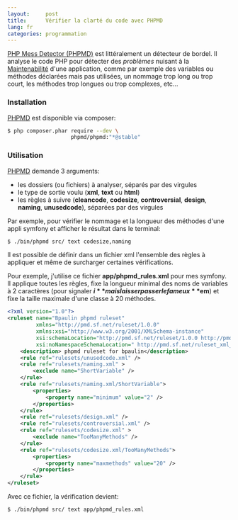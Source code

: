 ```yaml
---
layout:     post
title:      Vérifier la clarté du code avec PHPMD
lang: fr
categories: programmation
---
```


[PHP Mess Detector (PHPMD)][PHPMD] est littéralement un détecteur de bordel. Il analyse le code PHP pour détecter des _problèmes_ nuisant à la [Maintenabilité] d'une application, comme par exemple des variables ou méthodes déclarées mais pas utilisées, un nommage trop long ou trop court, les méthodes trop longues ou trop complexes, etc...

### Installation

[PHPMD] est disponible via composer:

```bash 
$ php composer.phar require --dev \
                    phpmd/phpmd:"*@stable"
``` 

### Utilisation

[PHPMD] demande 3 arguments:
* les dossiers (ou fichiers) à analyser, séparés par des virgules
* le type de sortie voulu (**xml**, **text** ou **html**)
* les règles à suivre (**cleancode**, **codesize**, **controversial**, **design**, **naming**, **unusedcode**), séparées par des virgules

Par exemple, pour vérifier le nommage et la longueur des méthodes d'une appli symfony et afficher le résultat dans le terminal:

```bash 
$ ./bin/phpmd src/ text codesize,naming
``` 

Il est possible de définir dans un fichier xml l'ensemble des règles à appliquer et même de surcharger certaines vérifications.

Pour exemple, j'utilise ce fichier **app/phpmd_rules.xml** pour mes symfony. Il applique toutes les règles, fixe la longueur minimal des noms de variables à 2 caractères (pour signaler **$i** mais laisser passer le fameux **$em**) et fixe la taille maximale d'une classe à 20 méthodes.

```xml 
<?xml version="1.0"?>
<ruleset name="Bpaulin phpmd ruleset"
         xmlns="http://pmd.sf.net/ruleset/1.0.0"
         xmlns:xsi="http://www.w3.org/2001/XMLSchema-instance"
         xsi:schemaLocation="http://pmd.sf.net/ruleset/1.0.0 http://pmd.sf.net/ruleset_xml_schema.xsd"
         xsi:noNamespaceSchemaLocation=" http://pmd.sf.net/ruleset_xml_schema.xsd">
    <description> phpmd ruleset for bpaulin</description>
    <rule ref="rulesets/unusedcode.xml" />
    <rule ref="rulesets/naming.xml" >
        <exclude name="ShortVariable" />
    </rule>
    <rule ref="rulesets/naming.xml/ShortVariable">
        <properties>
            <property name="minimum" value="2" />
        </properties>
    </rule>
    <rule ref="rulesets/design.xml" />
    <rule ref="rulesets/controversial.xml" />
    <rule ref="rulesets/codesize.xml" >
        <exclude name="TooManyMethods" />
    </rule>
    <rule ref="rulesets/codesize.xml/TooManyMethods">
        <properties>
            <property name="maxmethods" value="20" />
        </properties>
    </rule>
</ruleset>
``` 

Avec ce fichier, la vérification devient:

```bash 
$ ./bin/phpmd src/ text app/phpmd_rules.xml
``` 

[PHPMD]: http://phpmd.org/
[Maintenabilité]: http://fr.wikipedia.org/wiki/Maintenabilit%C3%A9
